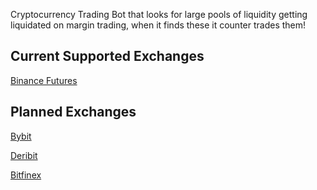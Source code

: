 Cryptocurrency Trading Bot that looks for large pools of liquidity getting liquidated on margin trading, when it finds these it counter trades them!

## Current Supported Exchanges
[Binance Futures](https://www.binance.com/en/register?ref=LMFD8MJ5)

## Planned Exchanges
[Bybit](https://www.bybit.com/en?affiliate_id=767&group_id=1592&group_type=1)

[Deribit](https://www.deribit.com/reg-2234.6442?q=home)

[Bitfinex](https://www.bitfinex.com/?refcode=sac6GyVD)
